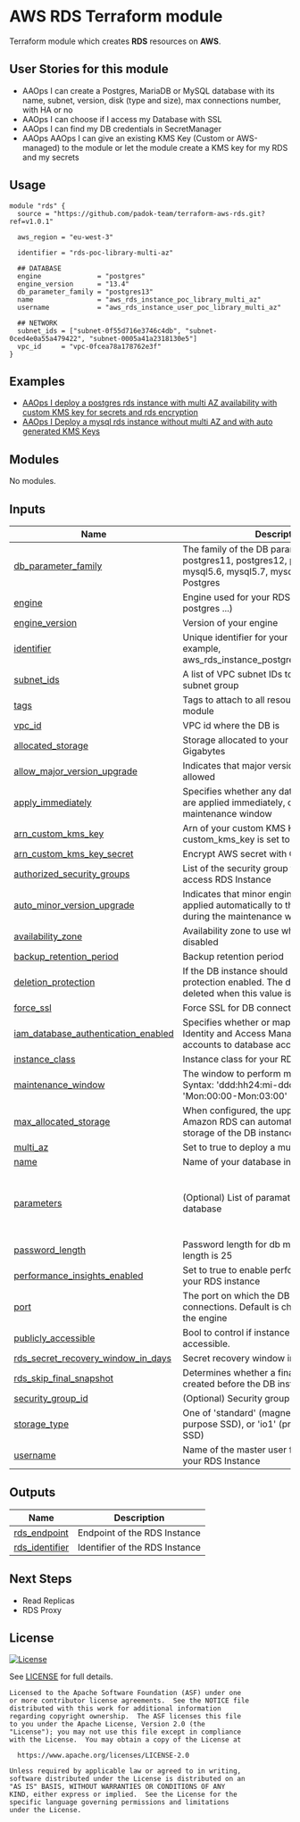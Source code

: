 # AWS RDS Terraform module

Terraform module which creates **RDS** resources on **AWS**.

## User Stories for this module

- AAOps I can create a Postgres, MariaDB or MySQL database with its name, subnet, version, disk (type and size), max connections number, with HA or no
- AAOps I can choose if I access my Database with SSL
- AAOps I can find my DB credentials in SecretManager
- AAOps AAOps I can give an existing KMS Key (Custom or AWS-managed) to the module or let the module create a KMS key for my RDS and my secrets
## Usage

```hcl
module "rds" {
  source = "https://github.com/padok-team/terraform-aws-rds.git?ref=v1.0.1"

  aws_region = "eu-west-3"

  identifier = "rds-poc-library-multi-az"

  ## DATABASE
  engine              = "postgres"
  engine_version      = "13.4"
  db_parameter_family = "postgres13"
  name                = "aws_rds_instance_poc_library_multi_az"
  username            = "aws_rds_instance_user_poc_library_multi_az"

  ## NETWORK
  subnet_ids = ["subnet-0f55d716e3746c4db", "subnet-0ced4e0a55a479422", "subnet-0005a41a2318130e5"]
  vpc_id     = "vpc-0fcea78a178762e3f"
}
```

## Examples

- [AAOps I deploy a postgres rds instance with multi AZ availability with custom KMS key for secrets and rds encryption](examples/multi_az_rds_instance_postgres/main.tf)
- [AAOps I Deploy a mysql rds instance without multi AZ and with auto generated KMS Keys](examples/one_az_rds_instance_mysql/main.tf)

<!-- BEGIN_TF_DOCS -->
## Modules

No modules.

## Inputs

| Name | Description | Type | Default | Required |
|------|-------------|------|---------|:--------:|
| <a name="input_db_parameter_family"></a> [db\_parameter\_family](#input\_db\_parameter\_family) | The family of the DB parameter group. Among postgres11, postgres12, postgres13, mysql5.6, mysql5.7, mysql8.0 for MySQL and Postgres | `string` | n/a | yes |
| <a name="input_engine"></a> [engine](#input\_engine) | Engine used for your RDS instance (mysql, postgres ...) | `string` | n/a | yes |
| <a name="input_engine_version"></a> [engine\_version](#input\_engine\_version) | Version of your engine | `string` | n/a | yes |
| <a name="input_identifier"></a> [identifier](#input\_identifier) | Unique identifier for your RDS instance. For example, aws\_rds\_instance\_postgres\_poc\_library\_break | `string` | n/a | yes |
| <a name="input_subnet_ids"></a> [subnet\_ids](#input\_subnet\_ids) | A list of VPC subnet IDs to create your db subnet group | `list(string)` | n/a | yes |
| <a name="input_tags"></a> [tags](#input\_tags) | Tags to attach to all resources created by this module | `map(any)` | n/a | yes |
| <a name="input_vpc_id"></a> [vpc\_id](#input\_vpc\_id) | VPC id where the DB is | `string` | n/a | yes |
| <a name="input_allocated_storage"></a> [allocated\_storage](#input\_allocated\_storage) | Storage allocated to your RDS instance in Gigabytes | `number` | `10` | no |
| <a name="input_allow_major_version_upgrade"></a> [allow\_major\_version\_upgrade](#input\_allow\_major\_version\_upgrade) | Indicates that major version upgrades are allowed | `bool` | `false` | no |
| <a name="input_apply_immediately"></a> [apply\_immediately](#input\_apply\_immediately) | Specifies whether any database modifications are applied immediately, or during the next maintenance window | `bool` | `false` | no |
| <a name="input_arn_custom_kms_key"></a> [arn\_custom\_kms\_key](#input\_arn\_custom\_kms\_key) | Arn of your custom KMS Key. Useful only if custom\_kms\_key is set to true | `string` | `null` | no |
| <a name="input_arn_custom_kms_key_secret"></a> [arn\_custom\_kms\_key\_secret](#input\_arn\_custom\_kms\_key\_secret) | Encrypt AWS secret with CMK | `string` | `null` | no |
| <a name="input_authorized_security_groups"></a> [authorized\_security\_groups](#input\_authorized\_security\_groups) | List of the security group that are allowed to access RDS Instance | `list(string)` | `[]` | no |
| <a name="input_auto_minor_version_upgrade"></a> [auto\_minor\_version\_upgrade](#input\_auto\_minor\_version\_upgrade) | Indicates that minor engine upgrades will be applied automatically to the DB instance during the maintenance window | `bool` | `true` | no |
| <a name="input_availability_zone"></a> [availability\_zone](#input\_availability\_zone) | Availability zone to use when Multi AZ is disabled | `string` | `"eu-west-3a"` | no |
| <a name="input_backup_retention_period"></a> [backup\_retention\_period](#input\_backup\_retention\_period) | Backup retention period | `number` | `30` | no |
| <a name="input_deletion_protection"></a> [deletion\_protection](#input\_deletion\_protection) | If the DB instance should have deletion protection enabled. The database can't be deleted when this value is set to true | `bool` | `true` | no |
| <a name="input_force_ssl"></a> [force\_ssl](#input\_force\_ssl) | Force SSL for DB connections | `string` | `true` | no |
| <a name="input_iam_database_authentication_enabled"></a> [iam\_database\_authentication\_enabled](#input\_iam\_database\_authentication\_enabled) | Specifies whether or mappings of AWS Identity and Access Management (IAM) accounts to database accounts is enabled | `bool` | `false` | no |
| <a name="input_instance_class"></a> [instance\_class](#input\_instance\_class) | Instance class for your RDS instance | `string` | `"db.t3.micro"` | no |
| <a name="input_maintenance_window"></a> [maintenance\_window](#input\_maintenance\_window) | The window to perform maintenance in. Syntax: 'ddd:hh24:mi-ddd:hh24:mi'. Eg: 'Mon:00:00-Mon:03:00' | `string` | `"Mon:00:00-Mon:03:00"` | no |
| <a name="input_max_allocated_storage"></a> [max\_allocated\_storage](#input\_max\_allocated\_storage) | When configured, the upper limit to which Amazon RDS can automatically scale the storage of the DB instance | `number` | `50` | no |
| <a name="input_multi_az"></a> [multi\_az](#input\_multi\_az) | Set to true to deploy a multi AZ RDS instance | `bool` | `false` | no |
| <a name="input_name"></a> [name](#input\_name) | Name of your database in your RDS instance | `string` | `"aws_padok_database_instance"` | no |
| <a name="input_parameters"></a> [parameters](#input\_parameters) | (Optional) List of paramaters to add to the database | <pre>list(object({<br>    name         = string<br>    value        = string<br>    apply_method = string<br>  }))</pre> | `[]` | no |
| <a name="input_password_length"></a> [password\_length](#input\_password\_length) | Password length for db master user, Minimum length is 25 | `number` | `40` | no |
| <a name="input_performance_insights_enabled"></a> [performance\_insights\_enabled](#input\_performance\_insights\_enabled) | Set to true to enable performance insights on your RDS instance | `bool` | `true` | no |
| <a name="input_port"></a> [port](#input\_port) | The port on which the DB accepts connections. Default is chosen depeding on the engine | `number` | `null` | no |
| <a name="input_publicly_accessible"></a> [publicly\_accessible](#input\_publicly\_accessible) | Bool to control if instance is publicly accessible. | `bool` | `false` | no |
| <a name="input_rds_secret_recovery_window_in_days"></a> [rds\_secret\_recovery\_window\_in\_days](#input\_rds\_secret\_recovery\_window\_in\_days) | Secret recovery window in days | `number` | `10` | no |
| <a name="input_rds_skip_final_snapshot"></a> [rds\_skip\_final\_snapshot](#input\_rds\_skip\_final\_snapshot) | Determines whether a final DB snapshot is created before the DB instance is deleted | `bool` | `false` | no |
| <a name="input_security_group_id"></a> [security\_group\_id](#input\_security\_group\_id) | (Optional) Security group to apply this rule to. | `string` | `""` | no |
| <a name="input_storage_type"></a> [storage\_type](#input\_storage\_type) | One of 'standard' (magnetic), 'gp2' (general purpose SSD), or 'io1' (provisioned IOPS SSD) | `string` | `"gp2"` | no |
| <a name="input_username"></a> [username](#input\_username) | Name of the master user for the database in your RDS Instance | `string` | `"admin"` | no |

## Outputs

| Name | Description |
|------|-------------|
| <a name="output_rds_endpoint"></a> [rds\_endpoint](#output\_rds\_endpoint) | Endpoint of the RDS Instance |
| <a name="output_rds_identifier"></a> [rds\_identifier](#output\_rds\_identifier) | Identifier of the RDS Instance |
<!-- END_TF_DOCS -->

## Next Steps
- Read Replicas
- RDS Proxy

## License

[![License](https://img.shields.io/badge/License-Apache%202.0-blue.svg)](https://opensource.org/licenses/Apache-2.0)

See [LICENSE](LICENSE) for full details.

```text
Licensed to the Apache Software Foundation (ASF) under one
or more contributor license agreements.  See the NOTICE file
distributed with this work for additional information
regarding copyright ownership.  The ASF licenses this file
to you under the Apache License, Version 2.0 (the
"License"); you may not use this file except in compliance
with the License.  You may obtain a copy of the License at

  https://www.apache.org/licenses/LICENSE-2.0

Unless required by applicable law or agreed to in writing,
software distributed under the License is distributed on an
"AS IS" BASIS, WITHOUT WARRANTIES OR CONDITIONS OF ANY
KIND, either express or implied.  See the License for the
specific language governing permissions and limitations
under the License.
```
